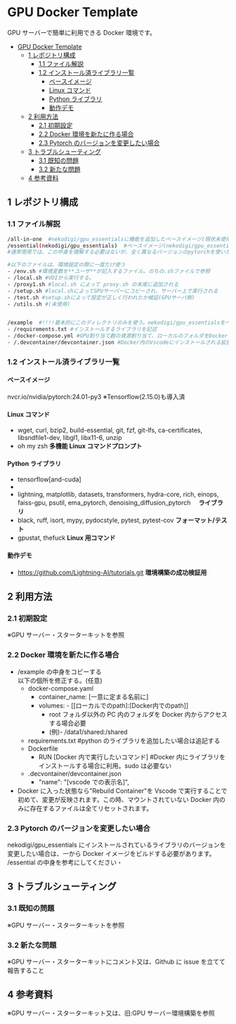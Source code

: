 # GPU Docker Template

GPU サーバーで簡単に利用できる Docker 環境です。

- [GPU Docker Template](#gpu-docker-template)
  - [1 レポジトリ構成](#1-レポジトリ構成)
    - [1.1 ファイル解説](#11-ファイル解説)
    - [1.2 インストール済ライブラリ一覧](#12-インストール済ライブラリ一覧)
      - [ベースイメージ](#ベースイメージ)
      - [Linux コマンド](#linux-コマンド)
      - [Python ライブラリ](#python-ライブラリ)
      - [動作デモ](#動作デモ)
  - [2 利用方法](#2-利用方法)
    - [2.1 初期設定](#21-初期設定)
    - [2.2 Docker 環境を新たに作る場合](#22-docker-環境を新たに作る場合)
    - [2.3 Pytorch のバージョンを変更したい場合](#23-pytorch-のバージョンを変更したい場合)
  - [3 トラブルシューティング](#3-トラブルシューティング)
    - [3.1 既知の問題](#31-既知の問題)
    - [3.2 新たな問題](#32-新たな問題)
  - [4 参考資料](#4-参考資料)

## 1 レポジトリ構成

### 1.1 ファイル解説

```sh
/all-in-one  #nekodigi/gpu_essentialsに機能を追加したベースイメージ(現状未使用)
/essential(nekodigi/gpu_essentials)  #ベースイメージ(nekodigi/gpu_essentials)をビルドするためのコード。
#通常使用では、この中身を理解する必要はないが、全く異なるバージョンのpytorchを使いたい場合は、このコードをもとに、一からDockerイメージを作成すること

#以下のファイルは、環境設定の際に一度だけ使う
- /env.sh #環境変数を**ユーザ**が記入するファイル。のちの.shファイルで参照
- /local.sh #VDIから実行する。
- /proxy1.sh #local.sh によって proxy.sh の末尾に追加される
- /setup.sh #local.shによってGPUサーバーにコピーされ、サーバー上で実行される
- /test.sh #setup.shによって設定が正しく行われたか検証(GPUサーバ側)
- /utils.sh #(未使用)


/example  #!!!!基本的にこのディレクトリのみを使う。nekodigi/gpu_essentialsをベースとし
- /requirements.txt #インストールするライブラリを記述
- /docker-compose.yml #GPU割り当て数の資源割り当て、ローカルのフォルダをDockerにマウントするために使用
- /.devcontainer/devcontainer.json #Docker内のVscodeにインストールされる拡張機能を指定
```

### 1.2 インストール済ライブラリ一覧

#### ベースイメージ

nvcr.io/nvidia/pytorch:24.01-py3
※Tensorflow(2.15.0)も導入済

#### Linux コマンド

- wget, curl, bzip2, build-essential, git, fzf, git-lfs, ca-certificates, libsndfile1-dev, libgl1, libx11-6, unzip
- oh my zsh **多機能 Linux コマンドプロンプト**

#### Python ライブラリ

- tensorflow[and-cuda]
-
- lightning, matplotlib, datasets, transformers, hydra-core, rich, einops, faiss-gpu, psutil, ema_pytorch, denoising_diffusion_pytorch 　**ライブラリ**
- black, ruff, isort, mypy, pydocstyle, pytest, pytest-cov **フォーマット/テスト**
- gpustat, thefuck **Linux 用コマンド**

#### 動作デモ

- https://github.com/Lightning-AI/tutorials.git **環境構築の成功検証用**

## 2 利用方法

### 2.1 初期設定

※GPU サーバー・スターターキットを参照

### 2.2 Docker 環境を新たに作る場合

- /example の中身をコピーする  
  以下の個所を修正する。(任意)
  - docker-compose.yaml
    - container_name: [一意に定まる名前に]
    - volumes: - [[ローカルでのpath]:[Docker内でのpath]]
      - root フォルダ以外の PC 内のフォルダを Docker 内からアクセスする場合必要
      - (例)- /data1/shared:/shared
  - requirements.txt #python のライブラリを追加したい場合は追記する
  - Dockerfile
    - RUN [Docker 内で実行したいコマンド] #Docker 内にライブラリをインストールする場合に利用。sudo は必要ない
  - .decvontainer/devcontainer.json
    - "name": "[vscode での表示名]",
- Docker に入った状態なら"Rebuild Container"を Vscode で実行することで初めて、変更が反映されます。この時、マウントされていない Docker 内のみに存在するファイルは全てリセットされます。

### 2.3 Pytorch のバージョンを変更したい場合

nekodigi/gpu_essentials にインストールされているライブラリのバージョンを変更したい場合は、一から Docker イメージをビルドする必要があります。  
/essential の中身を参考にしてください・

## 3 トラブルシューティング

### 3.1 既知の問題

※GPU サーバー・スターターキットを参照

### 3.2 新たな問題

※GPU サーバー・スターターキットにコメント又は、Github に issue を立てて報告すること

## 4 参考資料

※GPU サーバー・スターターキット又は、旧:GPU サーバー環境構築を参照
